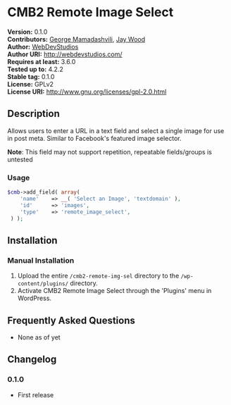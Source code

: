 # CMB2 Remote Image Select #
**Version:** 0.1.0   
**Contributors:** [George Mamadashvili](https://profiles.wordpress.org/Mamaduka/), [Jay Wood](https://profiles.wordpress.org/phyrax/)   
**Author:** [WebDevStudios](http://webdevstudios.com)   
**Author URI:** http://webdevstudios.com/   
**Requires at least:** 3.6.0   
**Tested up to:**      4.2.2   
**Stable tag:**        0.1.0   
**License:**           GPLv2   
**License URI:**       http://www.gnu.org/licenses/gpl-2.0.html   

## Description ##

Allows users to enter a URL in a text field and select a single image for use in post meta.  Similar to Facebook's featured image selector.

**Note**: This field may not support repetition, repeatable fields/groups is untested

### Usage ###
```php
$cmb->add_field( array(
 	'name'    => __( 'Select an Image', 'textdomain' ),
 	'id'      => 'images',
 	'type'    => 'remote_image_select',
 ) );
 ```

## Installation ##

### Manual Installation ###

1. Upload the entire `/cmb2-remote-img-sel` directory to the `/wp-content/plugins/` directory.
2. Activate CMB2 Remote Image Select through the 'Plugins' menu in WordPress.

## Frequently Asked Questions ##

* None as of yet

## Changelog ##

### 0.1.0 ###
* First release
